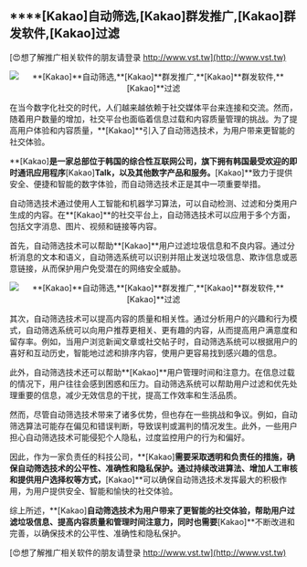 ## ****[Kakao]**自动筛选,**[Kakao]**群发推广,**[Kakao]**群发软件,**[Kakao]**过滤**

[😍想了解推广相关软件的朋友请登录 http://www.vst.tw](http://www.vst.tw)

 <center><img src="https://vst.tw/MP4/tuiguang/png/8.png" alt="**[Kakao]**自动筛选,**[Kakao]**群发推广,**[Kakao]**群发软件,**[Kakao]**过滤"></center>

在当今数字化社交的时代，人们越来越依赖于社交媒体平台来连接和交流。然而，随着用户数量的增加，社交平台也面临着信息过载和内容质量管理的挑战。为了提高用户体验和内容质量，**[Kakao]**引入了自动筛选技术，为用户带来更智能的社交体验。

**[Kakao]**是一家总部位于韩国的综合性互联网公司，旗下拥有韩国最受欢迎的即时通讯应用程序**[Kakao]**Talk，以及其他数字产品和服务。**[Kakao]**致力于提供安全、便捷和智能的数字体验，而自动筛选技术正是其中一项重要举措。

自动筛选技术通过使用人工智能和机器学习算法，可以自动检测、过滤和分类用户生成的内容。在**[Kakao]**的社交平台上，自动筛选技术可以应用于多个方面，包括文字消息、图片、视频和链接等内容。

首先，自动筛选技术可以帮助**[Kakao]**用户过滤垃圾信息和不良内容。通过分析消息的文本和语义，自动筛选系统可以识别并阻止发送垃圾信息、欺诈信息或恶意链接，从而保护用户免受潜在的网络安全威胁。

 <center><img src="https://vst.tw/MP4/tuiguang/png/7.png" alt="**[Kakao]**自动筛选,**[Kakao]**群发推广,**[Kakao]**群发软件,**[Kakao]**过滤"></center>

其次，自动筛选技术可以提高内容的质量和相关性。通过分析用户的兴趣和行为模式，自动筛选系统可以向用户推荐更相关、更有趣的内容，从而提高用户满意度和留存率。例如，当用户浏览新闻文章或社交帖子时，自动筛选系统可以根据用户的喜好和互动历史，智能地过滤和排序内容，使用户更容易找到感兴趣的信息。

此外，自动筛选技术还可以帮助**[Kakao]**用户管理时间和注意力。在信息过载的情况下，用户往往会感到困惑和压力。自动筛选系统可以帮助用户过滤和优先处理重要的信息，减少无效信息的干扰，提高工作效率和生活品质。

然而，尽管自动筛选技术带来了诸多优势，但也存在一些挑战和争议。例如，自动筛选算法可能存在偏见和错误判断，导致误判或漏判的情况发生。此外，一些用户担心自动筛选技术可能侵犯个人隐私，过度监控用户的行为和偏好。

因此，作为一家负责任的科技公司，**[Kakao]**需要采取透明和负责任的措施，确保自动筛选技术的公平性、准确性和隐私保护。通过持续改进算法、增加人工审核和提供用户选择权等方式，**[Kakao]**可以确保自动筛选技术发挥最大的积极作用，为用户提供安全、智能和愉快的社交体验。

综上所述，**[Kakao]**自动筛选技术为用户带来了更智能的社交体验，帮助用户过滤垃圾信息、提高内容质量和管理时间注意力，同时也需要**[Kakao]**不断改进和完善，以确保技术的公平性、准确性和隐私保护。

[😍想了解推广相关软件的朋友请登录 http://www.vst.tw](http://www.vst.tw)



